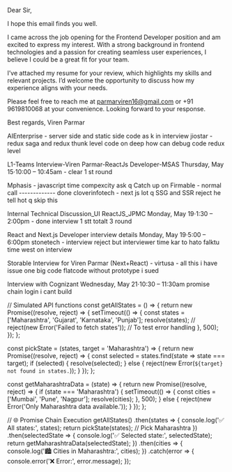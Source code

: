 Dear Sir,

I hope this email finds you well.

I came across the job opening for the Frontend Developer position and am excited to express my interest. With a strong background in frontend technologies and a passion for creating seamless user experiences, I believe I could be a great fit for your team.

I’ve attached my resume for your review, which highlights my skills and relevant projects. I’d welcome the opportunity to discuss how my experience aligns with your needs.

Please feel free to reach me at parmarviren16@gmail.com or +91 9619810068 at your convenience. Looking forward to your response.

Best regards,
Viren Parmar


AIEnterprise  - server side and static side code as k in interview 
jiostar - redux saga and redux thunk level code on deep how can debug code redux level 

L1-Teams Interview-Viren Parmar-ReactJs Developer-MSAS
Thursday, May 15⋅10:00 – 10:45am - clear 1 st round

Mphasis - javascript time compexcity ask q
Catch up on Firmable - normal call ------------- done
cloverinfotech - next js lot q SSG and SSR  reject he tell hot q skip this


Internal Technical Discussion_UI ReactJS_JPMC
Monday, May 19⋅1:30 – 2:00pm - done interview 1 stt totalt 3 round

React and Next.js Developer interview details
Monday, May 19⋅5:00 – 6:00pm stonetech - interview reject but interviewer time kar to hato falktu time west on interview

Storable Interview for Viren Parmar (Next+React) - virtusa - all this i have 
issue one big code flatcode without prototype i sued

Interview with Cognizant
Wednesday, May 21⋅10:30 – 11:30am promise chain login i cant build 

// Simulated API functions
const getAllStates = () => {
  return new Promise((resolve, reject) => {
    setTimeout(() => {
      const states = ['Maharashtra', 'Gujarat', 'Karnataka', 'Punjab'];
      resolve(states);
      // reject(new Error('Failed to fetch states')); // To test error handling
    }, 500);
  });
};

const pickState = (states, target = 'Maharashtra') => {
  return new Promise((resolve, reject) => {
    const selected = states.find(state => state === target);
    if (selected) {
      resolve(selected);
    } else {
      reject(new Error(`${target} not found in states.`));
    }
  });
};

const getMaharashtraData = (state) => {
  return new Promise((resolve, reject) => {
    if (state === 'Maharashtra') {
      setTimeout(() => {
        const cities = ['Mumbai', 'Pune', 'Nagpur'];
        resolve(cities);
      }, 500);
    } else {
      reject(new Error('Only Maharashtra data available.'));
    }
  });
};

// 🌐 Promise Chain Execution
getAllStates()
  .then(states => {
    console.log('✅ All states:', states);
    return pickState(states); // Pick Maharashtra
  })
  .then(selectedState => {
    console.log('✅ Selected state:', selectedState);
    return getMaharashtraData(selectedState);
  })
  .then(cities => {
    console.log('🏙️ Cities in Maharashtra:', cities);
  })
  .catch(error => {
    console.error('❌ Error:', error.message);
  });

